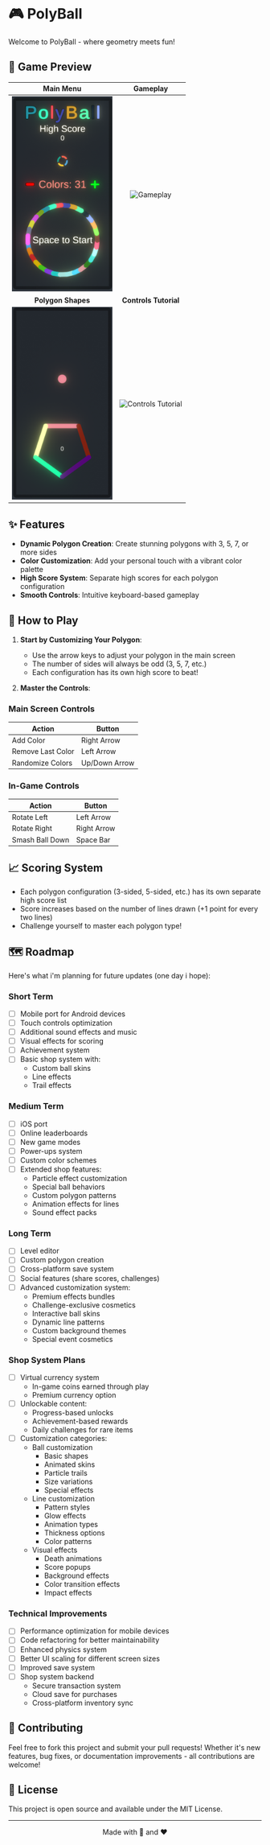 # 🎮 PolyBall
Welcome to PolyBall - where geometry meets fun!

## 📸 Game Preview

| Main Menu | Gameplay |
|:-------------------------:|:-------------------------:|
| <img src="ScreenShots/mainMenu.png" alt="Main Menu" width="200"> | <img src="ScreenShots/main.gif" alt="Gameplay" width="200"> |
| **Polygon Shapes** | **Controls Tutorial** |
| <img src="ScreenShots/octagon.png" alt="Octagon Example" width="200"> | <img src="ScreenShots/controls.gif" alt="Controls Tutorial" width="200"> |

## ✨ Features

- **Dynamic Polygon Creation**: Create stunning polygons with 3, 5, 7, or more sides
- **Color Customization**: Add your personal touch with a vibrant color palette
- **High Score System**: Separate high scores for each polygon configuration
- **Smooth Controls**: Intuitive keyboard-based gameplay

## 🎯 How to Play

1. **Start by Customizing Your Polygon**:

   - Use the arrow keys to adjust your polygon in the main screen
   - The number of sides will always be odd (3, 5, 7, etc.)
   - Each configuration has its own high score to beat!

2. **Master the Controls**:

### Main Screen Controls

| Action            | Button        |
| ----------------- | ------------- |
| Add Color         | Right Arrow   |
| Remove Last Color | Left Arrow    |
| Randomize Colors  | Up/Down Arrow |

### In-Game Controls

| Action          | Button      |
| --------------- | ----------- |
| Rotate Left     | Left Arrow  |
| Rotate Right    | Right Arrow |
| Smash Ball Down | Space Bar   |

## 📈 Scoring System

- Each polygon configuration (3-sided, 5-sided, etc.) has its own separate high score list
- Score increases based on the number of lines drawn (+1 point for every two lines)
- Challenge yourself to master each polygon type!

## 🗺️ Roadmap

Here's what i'm planning for future updates (one day i hope):

### Short Term

- [ ] Mobile port for Android devices
- [ ] Touch controls optimization
- [ ] Additional sound effects and music
- [ ] Visual effects for scoring
- [ ] Achievement system
- [ ] Basic shop system with:
  - Custom ball skins
  - Line effects
  - Trail effects

### Medium Term

- [ ] iOS port
- [ ] Online leaderboards
- [ ] New game modes
- [ ] Power-ups system
- [ ] Custom color schemes
- [ ] Extended shop features:
  - Particle effect customization
  - Special ball behaviors
  - Custom polygon patterns
  - Animation effects for lines
  - Sound effect packs

### Long Term

- [ ] Level editor
- [ ] Custom polygon creation
- [ ] Cross-platform save system
- [ ] Social features (share scores, challenges)
- [ ] Advanced customization system:
  - Premium effects bundles
  - Challenge-exclusive cosmetics
  - Interactive ball skins
  - Dynamic line patterns
  - Custom background themes
  - Special event cosmetics

### Shop System Plans

- [ ] Virtual currency system
  - In-game coins earned through play
  - Premium currency option
- [ ] Unlockable content:
  - Progress-based unlocks
  - Achievement-based rewards
  - Daily challenges for rare items
- [ ] Customization categories:
  - Ball customization
    - Basic shapes
    - Animated skins
    - Particle trails
    - Size variations
    - Special effects
  - Line customization
    - Pattern styles
    - Glow effects
    - Animation types
    - Thickness options
    - Color patterns
  - Visual effects
    - Death animations
    - Score popups
    - Background effects
    - Color transition effects
    - Impact effects

### Technical Improvements

- [ ] Performance optimization for mobile devices
- [ ] Code refactoring for better maintainability
- [ ] Enhanced physics system
- [ ] Better UI scaling for different screen sizes
- [ ] Improved save system
- [ ] Shop system backend
  - Secure transaction system
  - Cloud save for purchases
  - Cross-platform inventory sync

## 🤝 Contributing

Feel free to fork this project and submit your pull requests! Whether it's new features, bug fixes, or documentation improvements - all contributions are welcome!

## 📝 License

This project is open source and available under the MIT License.

---

<p align="center">Made with 📐 and ❤️</p>
